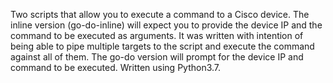 Two scripts that allow you to execute a command to a Cisco device. The inline version (go-do-inline) will expect you to provide the device IP and the command to be executed as arguments. It was written with intention of being able to pipe multiple targets to the script and execute the command against all of them. The go-do version will prompt for the device IP and command to be executed. Written using Python3.7.
